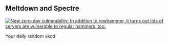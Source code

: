 ## Meltdown and Spectre
[![New zero-day vulnerability: In addition to rowhammer, it turns out lots of servers are vulnerable to regular hammers, too.](https://imgs.xkcd.com/comics/meltdown_and_spectre.png)](https://xkcd.com/1938/ "New zero-day vulnerability: In addition to rowhammer, it turns out lots of servers are vulnerable to regular hammers, too.")

Your daily random xkcd
